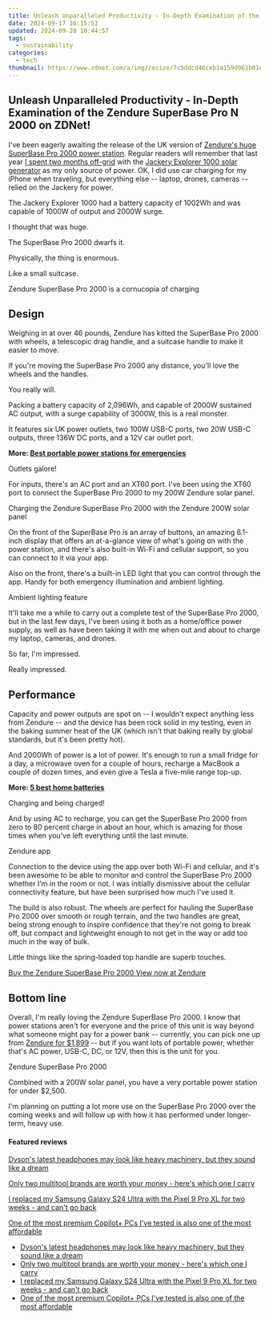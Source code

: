 ```yaml
---
title: Unleash Unparalleled Productivity - In-Depth Examination of the Zendure SuperBase Pro N 2000 on ZDNet!
date: 2024-09-17 16:15:53
updated: 2024-09-20 10:44:57
tags:
  - sustainability
categories:
  - tech
thumbnail: https://www.zdnet.com/a/img/resize/7c5ddcd46ceb1a159d961b01e50332fcb8faa041/2022/06/23/3843c040-ede3-47e8-9297-e8e4d4bd9d39/zendure-supertank-pro-2000-hero.jpg?width=278&height=156&fit=crop&auto=webp
---
```


## Unleash Unparalleled Productivity - In-Depth Examination of the Zendure SuperBase Pro N 2000 on ZDNet!

I've been eagerly awaiting the release of the UK version of [Zendure's huge SuperBase Pro 2000 power station](https://zendure.com/products/superbase-pro-2000?utm%5Fsource=SocialMedia&utm%5Fmedium=KOL&utm%5Fcampaign=ZDNET). Regular readers will remember that last year [I spent two months off-grid](https://www.zdnet.com/article/jackery-solar-generators-are-they-any-good/) with the [Jackery Explorer 1000 solar generator](https://buy.geni.us/Proxy.ashx?TSID=368250&GR%5FURL=https%3A%2F%2Fwww.amazon.com%2FJackery-Generator-Explorer-SolarSaga-Emergency%2Fdp%2FB08P2Q83BY%2F%3Ftag%3Dzd-buy-button-20%26ascsubtag%3D%5F%5FCOM%5FCLICK%5FID%5F%5F%7C70ecd069-0d57-41cd-8883-9955205c3797%7Cdtp&dtb=1) as my only source of power. OK, I did use car charging for my iPhone when traveling, but everything else -- laptop, drones, cameras -- relied on the Jackery for power.

The Jackery Explorer 1000 had a battery capacity of 1002Wh and was capable of 1000W of output and 2000W surge.

I thought that was huge. 

The SuperBase Pro 2000 dwarfs it.

Physically, the thing is enormous. 

Like a small suitcase. 

Zendure SuperBase Pro 2000 is a cornucopia of charging

## Design

Weighing in at over 46 pounds, Zendure has kitted the SuperBase Pro 2000 with wheels, a telescopic drag handle, and a suitcase handle to make it easier to move.

If you're moving the SuperBase Pro 2000 any distance, you'll love the wheels and the handles. 

You really will.

Packing a battery capacity of 2,096Wh, and capable of 2000W sustained AC output, with a surge capability of 3000W, this is a real monster.

It features six UK power outlets, two 100W USB-C ports, two 20W USB-C outputs, three 136W DC ports, and a 12V car outlet port.

**More: [Best portable power stations for emergencies](https://www.zdnet.com/home-and-office/yard-outdoors/best-portable-power-station/)**

Outlets galore!

For inputs, there's an AC port and an XT60 port. I've been using the XT60 port to connect the SuperBase Pro 2000 to my 200W Zendure solar panel.

Charging the Zendure SuperBase Pro 2000 with the Zendure 200W solar panel

On the front of the SuperBase Pro is an array of buttons, an amazing 6.1-inch display that offers an at-a-glance view of what's going on with the power station, and there's also built-in Wi-Fi and cellular support, so you can connect to it via your app.

Also on the front, there's a built-in LED light that you can control through the app. Handy for both emergency illumination and ambient lighting.

Ambient lighting feature

It'll take me a while to carry out a complete test of the SuperBase Pro 2000, but in the last few days, I've been using it both as a home/office power supply, as well as have been taking it with me when out and about to charge my laptop, cameras, and drones. 

So far, I'm impressed.

Really impressed.

## Performance

Capacity and power outputs are spot on -- I wouldn't expect anything less from Zendure -- and the device has been rock solid in my testing, even in the baking summer heat of the UK (which isn't that baking really by global standards, but it's been pretty hot). 

And 2000Wh of power is a lot of power. It's enough to run a small fridge for a day, a microwave oven for a couple of hours, recharge a MacBook a couple of dozen times, and even give a Tesla a five-mile range top-up.

**More: [5 best home batteries](https://www.zdnet.com/home-and-office/energy/best-home-battery/)**

Charging and being charged!

And by using AC to recharge, you can get the SuperBase Pro 2000 from zero to 80 percent charge in about an hour, which is amazing for those times when you've left everything until the last minute.

Zendure app

Connection to the device using the app over both Wi-Fi and cellular, and it's been awesome to be able to monitor and control the SuperBase Pro 2000 whether I'm in the room or not. I was initially dismissive about the cellular connectivity feature, but have been surprised how much I've used it.

The build is also robust. The wheels are perfect for hauling the SuperBase Pro 2000 over smooth or rough terrain, and the two handles are great, being strong enough to inspire confidence that they're not going to break off, but compact and lightweight enough to not get in the way or add too much in the way of bulk. 

Little things like the spring-loaded top handle are superb touches.

[Buy the Zendure SuperBase Pro 2000 View now at Zendure](https://zendure.com/products/superbase-pro-2000?utm%5Fsource=SocialMedia&utm%5Fmedium=KOL&utm%5Fcampaign=ZDNET)

## Bottom line

Overall, I'm really loving the Zendure SuperBase Pro 2000\. I know that power stations aren't for everyone and the price of this unit is way beyond what someone might pay for a power bank -- currently, you can pick one up from [Zendure for $1,899](https://zendure.com/products/superbase-pro-2000) \-- but if you want lots of portable power, whether that's AC power, USB-C, DC, or 12V, then this is the unit for you. 

Zendure SuperBase Pro 2000

Combined with a 200W solar panel, you have a very portable power station for under $2,500.

I'm planning on putting a lot more use on the SuperBase Pro 2000 over the coming weeks and will follow up with how it has performed under longer-term, heavy use.

#### Featured reviews

[Dyson's latest headphones may look like heavy machinery, but they sound like a dream](https://www.zdnet.com/article/dysons-latest-headphones-may-look-like-a-piece-of-heavy-machinery-but-sound-like-a-dream/ "Dyson's latest headphones may look like heavy machinery, but they sound like a dream")

[Only two multitool brands are worth your money - here's which one I carry](https://www.zdnet.com/article/only-two-multitool-brands-are-worth-your-money-heres-which-one-i-carry/ "Only two multitool brands are worth your money - here's which one I carry")

[I replaced my Samsung Galaxy S24 Ultra with the Pixel 9 Pro XL for two weeks - and can't go back](https://www.zdnet.com/article/i-replaced-my-samsung-galaxy-s24-ultra-with-the-pixel-9-pro-xl-for-two-weeks-and-cant-go-back/ "I replaced my Samsung Galaxy S24 Ultra with the Pixel 9 Pro XL for two weeks - and can't go back")

[One of the most premium Copilot+ PCs I've tested is also one of the most affordable](https://www.zdnet.com/article/one-of-the-most-premium-copilot-pcs-ive-tested-is-also-one-of-the-most-affordable/ "One of the most premium Copilot+ PCs I've tested is also one of the most affordable")

* [Dyson's latest headphones may look like heavy machinery, but they sound like a dream](https://www.zdnet.com/article/dysons-latest-headphones-may-look-like-a-piece-of-heavy-machinery-but-sound-like-a-dream/ "Dyson's latest headphones may look like heavy machinery, but they sound like a dream")
* [Only two multitool brands are worth your money - here's which one I carry](https://www.zdnet.com/article/only-two-multitool-brands-are-worth-your-money-heres-which-one-i-carry/ "Only two multitool brands are worth your money - here's which one I carry")
* [I replaced my Samsung Galaxy S24 Ultra with the Pixel 9 Pro XL for two weeks - and can't go back](https://www.zdnet.com/article/i-replaced-my-samsung-galaxy-s24-ultra-with-the-pixel-9-pro-xl-for-two-weeks-and-cant-go-back/ "I replaced my Samsung Galaxy S24 Ultra with the Pixel 9 Pro XL for two weeks - and can't go back")
* [One of the most premium Copilot+ PCs I've tested is also one of the most affordable](https://www.zdnet.com/article/one-of-the-most-premium-copilot-pcs-ive-tested-is-also-one-of-the-most-affordable/ "One of the most premium Copilot+ PCs I've tested is also one of the most affordable")

<ins class="adsbygoogle"
     style="display:block"
     data-ad-format="autorelaxed"
     data-ad-client="ca-pub-7571918770474297"
     data-ad-slot="1223367746"></ins>



<ins class="adsbygoogle"
     style="display:block"
     data-ad-client="ca-pub-7571918770474297"
     data-ad-slot="8358498916"
     data-ad-format="auto"
     data-full-width-responsive="true"></ins>
